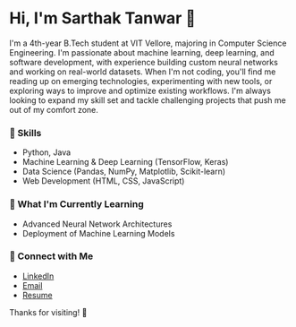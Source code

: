 # Hi, I'm Sarthak Tanwar 👋

I'm a 4th-year B.Tech student at VIT Vellore, majoring in Computer Science Engineering. I'm passionate about machine learning, deep learning, and software development, with experience building custom neural networks and working on real-world datasets. When I'm not coding, you'll find me reading up on emerging technologies, experimenting with new tools, or exploring ways to improve and optimize existing workflows. I'm always looking to expand my skill set and tackle challenging projects that push me out of my comfort zone.

### 🚀 Skills
- Python, Java
- Machine Learning & Deep Learning (TensorFlow, Keras)
- Data Science (Pandas, NumPy, Matplotlib, Scikit-learn)
- Web Development (HTML, CSS, JavaScript)

### 🌱 What I'm Currently Learning
- Advanced Neural Network Architectures
- Deployment of Machine Learning Models

### 💼 Connect with Me
- [LinkedIn](https://www.linkedin.com/in/sarthak235/)
- [Email](mailto:sarthaktanwar50@gmail.com)
- [Resume](https://sarthak-tanwar.tiiny.site/)

Thanks for visiting! 🚀
